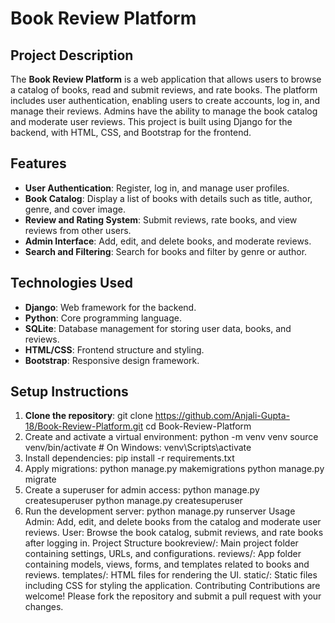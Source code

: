 # Book Review Platform

## Project Description
The **Book Review Platform** is a web application that allows users to browse a catalog of books, read and submit reviews, and rate books. The platform includes user authentication, enabling users to create accounts, log in, and manage their reviews. Admins have the ability to manage the book catalog and moderate user reviews. This project is built using Django for the backend, with HTML, CSS, and Bootstrap for the frontend.

## Features
- **User Authentication**: Register, log in, and manage user profiles.
- **Book Catalog**: Display a list of books with details such as title, author, genre, and cover image.
- **Review and Rating System**: Submit reviews, rate books, and view reviews from other users.
- **Admin Interface**: Add, edit, and delete books, and moderate reviews.
- **Search and Filtering**: Search for books and filter by genre or author.

## Technologies Used
- **Django**: Web framework for the backend.
- **Python**: Core programming language.
- **SQLite**: Database management for storing user data, books, and reviews.
- **HTML/CSS**: Frontend structure and styling.
- **Bootstrap**: Responsive design framework.

## Setup Instructions
1. **Clone the repository**:
   git clone https://github.com/Anjali-Gupta-18/Book-Review-Platform.git
   cd Book-Review-Platform
2. Create and activate a virtual environment:
   python -m venv venv
   source venv/bin/activate  # On Windows: venv\Scripts\activate
3. Install dependencies:
   pip install -r requirements.txt
4. Apply migrations:
   python manage.py makemigrations
   python manage.py migrate
5. Create a superuser for admin access:
   python manage.py createsuperuser
   python manage.py createsuperuser
6. Run the development server:
   python manage.py runserver
Usage
Admin: Add, edit, and delete books from the catalog and moderate user reviews.
User: Browse the book catalog, submit reviews, and rate books after logging in.
Project Structure
bookreview/: Main project folder containing settings, URLs, and configurations.
reviews/: App folder containing models, views, forms, and templates related to books and reviews.
templates/: HTML files for rendering the UI.
static/: Static files including CSS for styling the application.
Contributing
Contributions are welcome! Please fork the repository and submit a pull request with your changes.

   
